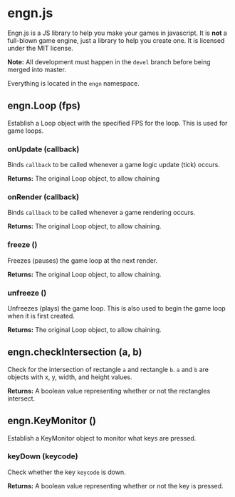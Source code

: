 # engn.js
Engn.js is a JS library to help you make your games in javascript.
It is **not** a full-blown game engine, just a library to help you create one.
It is licensed under the MIT license.

**Note:** All development must happen in the `devel` branch before being merged into master.

Everything is located in the `engn` namespace.

## engn.Loop (fps)
Establish a Loop object with the specified FPS for the loop. This is used for game loops.

### onUpdate (callback)
Binds `callback` to be called whenever a game logic update (tick) occurs.

**Returns:** The original Loop object, to allow chaining

### onRender (callback)
Binds `callback` to be called whenever a game rendering occurs.

**Returns:** The original Loop object, to allow chaining.

### freeze ()
Freezes (pauses) the game loop at the next render.

**Returns:** The original Loop object, to allow chaining.

### unfreeze ()
Unfreezes (plays) the game loop. This is also used to begin the game loop when it is first created.

**Returns:** The original Loop object, to allow chaining.

## engn.checkIntersection (a, b)
Check for the intersection of rectangle `a` and rectangle `b`.
`a` and `b` are objects with x, y, width, and height values.

**Returns:** A boolean value representing whether or not the rectangles intersect.

## engn.KeyMonitor ()
Establish a KeyMonitor object to monitor what keys are pressed.

### keyDown (keycode)
Check whether the key `keycode` is down.

**Returns:** A boolean value representing whether or not the key is pressed.
